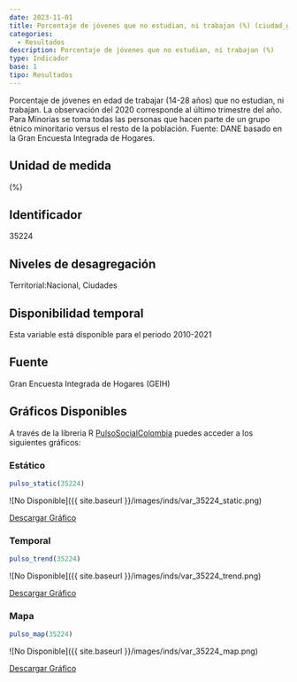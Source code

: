```yaml
---
date: 2023-11-01
title: Porcentaje de jóvenes que no estudian, ni trabajan (%) (ciudad_gen)
categories:
  - Resultados
description: Porcentaje de jóvenes que no estudian, ni trabajan (%)
type: Indicador
base: 1
tipo: Resultados
--- 
```


Porcentaje de jóvenes en edad de trabajar (14-28 años) que no estudian, ni trabajan. La observación del 2020 corresponde al último trimestre del año. Para Minorias se toma todas las personas que hacen parte de un grupo étnico minoritario versus el resto de la población.
Fuente: DANE basado en la Gran Encuesta Integrada de Hogares.

## Unidad de medida
(%)

## Identificador
35224

## Niveles de desagregación
Territorial:Nacional, Ciudades

## Disponibilidad temporal
Esta variable está disponible para el periodo 2010-2021

## Fuente
Gran Encuesta Integrada de Hogares (GEIH)

## Gráficos Disponibles

A través de la libreria R [PulsoSocialColombia](https://github.com/pulsosocialcolombia/PulsoSocialColombia) puedes acceder a los siguientes gráficos:

### Estático

``` R
pulso_static(35224)
```

![No Disponible]({{ site.baseurl }}/images/inds/var_35224_static.png)

<a href='{{ site.baseurl }}/images/inds/var_35224_static.png'>Descargar Gráfico</a>

### Temporal

``` R
pulso_trend(35224)
```

![No Disponible]({{ site.baseurl }}/images/inds/var_35224_trend.png)

<a href='{{ site.baseurl }}/images/inds/var_35224_trend.png'>Descargar Gráfico</a>

### Mapa

``` R
pulso_map(35224)
```

![No Disponible]({{ site.baseurl }}/images/inds/var_35224_map.png)

<a href='{{ site.baseurl }}/images/inds/var_35224_map.png'>Descargar Gráfico</a>